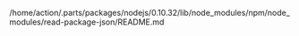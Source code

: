 /home/action/.parts/packages/nodejs/0.10.32/lib/node_modules/npm/node_modules/read-package-json/README.md